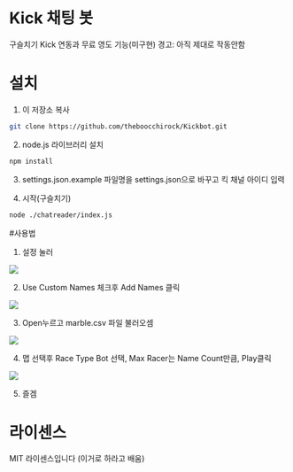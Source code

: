 # Kick 채팅 봇
구슬치기 Kick 연동과 무료 영도 기능(미구현)
경고: 아직 제대로 작동안함

# 설치

1. 이 저장소 복사
```bash
git clone https://github.com/theboocchirock/Kickbot.git
```

2. node.js 라이브러리 설치
```bash
npm install
```
3. settings.json.example 파일명을 settings.json으로 바꾸고 킥 채널 아이디 입력


4. 시작(구슬치기)
```bash
node ./chatreader/index.js
```

#사용법
1. 설정 눌러 <br>
<img src="https://github.com/theboocchirock/Kickbot/blob/main/marble1.png?raw=true">

2. Use Custom Names 체크후 Add Names 클릭 <br>
<img src="https://github.com/theboocchirock/Kickbot/blob/main/marble2.png?raw=true">

3. Open누르고 marble.csv 파일 불러오셈 <br>
<img src="https://github.com/theboocchirock/Kickbot/blob/main/marble3.png?raw=true">

4. 맵 선택후 Race Type Bot 선택, Max Racer는 Name Count만큼, Play클릭 <br>
<img src="https://github.com/theboocchirock/Kickbot/blob/main/marble4.png?raw=true">

5. 즐겜

# 라이센스
MIT 라이센스입니다 (이거로 하라고 배움)
